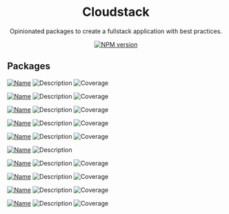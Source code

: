 <h1 align="center">Cloudstack </h1>

<p align="center">
  Opinionated packages to create a fullstack application with best practices.
</p>

<p align="center">
  <a href="https://www.npmjs.com/package/@kevinmarrec/create-cloudstack-app">
    <img src="https://img.shields.io/npm/v/@kevinmarrec/create-cloudstack-app?color=007acc&amp;label=" alt="NPM version">
  </a>
</p>

## Packages

[![Name](https://img.shields.io/badge/%40kevinmarrec%2Fcreate--cloudstack--app-0?label=npm&color=blue)](https://www.npmjs.com/package/@kevinmarrec/create-cloudstack-app)
![Description](https://img.shields.io/badge/CLI-0?label=description&color=lightgray)
![Coverage](https://img.shields.io/badge/dynamic/json?url=https%3A%2F%2Fgist.githubusercontent.com%2Fkevinmarrec%2F7af6e73961e829b9e0835cdaead60ad3%2Fraw%2Fcloudstack.coverage.json&query=%24%5Bpackages%2Fcreate-app%5D&suffix=%25&label=coverage&color=238636)

[![Name](https://img.shields.io/badge/%40kevinmarrec%2Fcloudstack--eslint--config-0?label=npm&color=blue)](https://www.npmjs.com/package/@kevinmarrec/cloudstack-eslint-config)
![Description](https://img.shields.io/badge/ESLint%20config-0?label=description&color=lightgray)
![Coverage](https://img.shields.io/badge/dynamic/json?url=https%3A%2F%2Fgist.githubusercontent.com%2Fkevinmarrec%2F7af6e73961e829b9e0835cdaead60ad3%2Fraw%2Fcloudstack.coverage.json&query=%24%5Bpackages%2Feslint-config%5D&suffix=%25&label=coverage&color=238636)

[![Name](https://img.shields.io/badge/%40kevinmarrec%2Fcloudstack--knip--config-0?label=npm&color=blue)](https://www.npmjs.com/package/@kevinmarrec/cloudstack-knip-config)
![Description](https://img.shields.io/badge/Knip%20config-0?label=description&color=lightgray)
![Coverage](https://img.shields.io/badge/dynamic/json?url=https%3A%2F%2Fgist.githubusercontent.com%2Fkevinmarrec%2F7af6e73961e829b9e0835cdaead60ad3%2Fraw%2Fcloudstack.coverage.json&query=%24%5Bpackages%2Fknip-config%5D&suffix=%25&label=coverage&color=238636)

[![Name](https://img.shields.io/badge/%40kevinmarrec%2Fcloudstack--stylelint--config-0?label=npm&color=blue)](https://www.npmjs.com/package/@kevinmarrec/cloudstack-stylelint-config)
![Description](https://img.shields.io/badge/Stylelint%20config-0?label=description&color=lightgray)
![Coverage](https://img.shields.io/badge/dynamic/json?url=https%3A%2F%2Fgist.githubusercontent.com%2Fkevinmarrec%2F7af6e73961e829b9e0835cdaead60ad3%2Fraw%2Fcloudstack.coverage.json&query=%24%5Bpackages%2Fstylelint-config%5D&suffix=%25&label=coverage&color=238636)

[![Name](https://img.shields.io/badge/%40kevinmarrec%2Fcloudstack--taze--config-0?label=npm&color=blue)](https://www.npmjs.com/package/@kevinmarrec/cloudstack-taze-config)
![Description](https://img.shields.io/badge/Taze%20config-0?label=description&color=lightgray)
![Coverage](https://img.shields.io/badge/dynamic/json?url=https%3A%2F%2Fgist.githubusercontent.com%2Fkevinmarrec%2F7af6e73961e829b9e0835cdaead60ad3%2Fraw%2Fcloudstack.coverage.json&query=%24%5Bpackages%2Ftaze-config%5D&suffix=%25&label=coverage&color=238636)

[![Name](https://img.shields.io/badge/%40kevinmarrec%2Fcloudstack--tsconfig-0?label=npm&color=blue)](https://www.npmjs.com/package/@kevinmarrec/cloudstack-tsconfig)
![Description](https://img.shields.io/badge/TypeScript%20config-0?label=description&color=lightgray)

[![Name](https://img.shields.io/badge/%40kevinmarrec%2Fcloudstack--unocss--config-0?label=npm&color=blue)](https://www.npmjs.com/package/@kevinmarrec/cloudstack-unocss-config)
![Description](https://img.shields.io/badge/UnoCSS%20config-0?label=description&color=lightgray)
![Coverage](https://img.shields.io/badge/dynamic/json?url=https%3A%2F%2Fgist.githubusercontent.com%2Fkevinmarrec%2F7af6e73961e829b9e0835cdaead60ad3%2Fraw%2Fcloudstack.coverage.json&query=%24%5Bpackages%2Funocss-config%5D&suffix=%25&label=coverage&color=238636)

[![Name](https://img.shields.io/badge/%40kevinmarrec%2Fcloudstack--unocss--preset-0?label=npm&color=blue)](https://www.npmjs.com/package/@kevinmarrec/cloudstack-unocss-preset)
![Description](https://img.shields.io/badge/UnoCSS%20preset-0?label=description&color=lightgray)
![Coverage](https://img.shields.io/badge/dynamic/json?url=https%3A%2F%2Fgist.githubusercontent.com%2Fkevinmarrec%2F7af6e73961e829b9e0835cdaead60ad3%2Fraw%2Fcloudstack.coverage.json&query=%24%5Bpackages%2Funocss-preset%5D&suffix=%25&label=coverage&color=238636)

[![Name](https://img.shields.io/badge/%40kevinmarrec%2Fcloudstack--vite--config-0?label=npm&color=blue)](https://www.npmjs.com/package/@kevinmarrec/cloudstack-vite-config)
![Description](https://img.shields.io/badge/Vite%20config-0?label=description&color=lightgray)
![Coverage](https://img.shields.io/badge/dynamic/json?url=https%3A%2F%2Fgist.githubusercontent.com%2Fkevinmarrec%2F7af6e73961e829b9e0835cdaead60ad3%2Fraw%2Fcloudstack.coverage.json&query=%24%5Bpackages%2Fvite-config%5D&suffix=%25&label=coverage&color=238636)

[![Name](https://img.shields.io/badge/%40kevinmarrec%2Fcloudstack--vite--plugin-0?label=npm&color=blue)](https://www.npmjs.com/package/@kevinmarrec/cloudstack-vite-plugin)
![Description](https://img.shields.io/badge/Vite%20plugin-0?label=description&color=lightgray)
![Coverage](https://img.shields.io/badge/dynamic/json?url=https%3A%2F%2Fgist.githubusercontent.com%2Fkevinmarrec%2F7af6e73961e829b9e0835cdaead60ad3%2Fraw%2Fcloudstack.coverage.json&query=%24%5Bpackages%2Fvite-plugin%5D&suffix=%25&label=coverage&color=238636)

